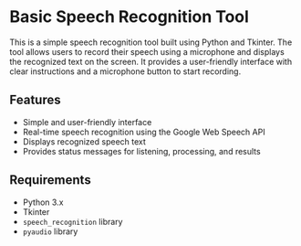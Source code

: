 # Basic Speech Recognition Tool

This is a simple speech recognition tool built using Python and Tkinter. The tool allows users to record their speech using a microphone and displays the recognized text on the screen. It provides a user-friendly interface with clear instructions and a microphone button to start recording.

## Features

- Simple and user-friendly interface
- Real-time speech recognition using the Google Web Speech API
- Displays recognized speech text
- Provides status messages for listening, processing, and results

## Requirements

- Python 3.x
- Tkinter
- `speech_recognition` library
- `pyaudio` library
